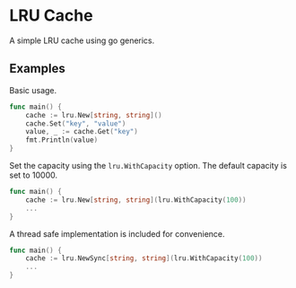 # LRU Cache
A simple LRU cache using go generics.

## Examples
Basic usage.
```go
func main() {
    cache := lru.New[string, string]()
    cache.Set("key", "value")
    value, _ := cache.Get("key")
    fmt.Println(value)
}
```
Set the capacity using the `lru.WithCapacity` option. The default capacity is set to 10000.
```go
func main() {
    cache := lru.New[string, string](lru.WithCapacity(100))
    ...
}
```
A thread safe implementation is included for convenience.
```go
func main() {
    cache := lru.NewSync[string, string](lru.WithCapacity(100))
    ...
}
```